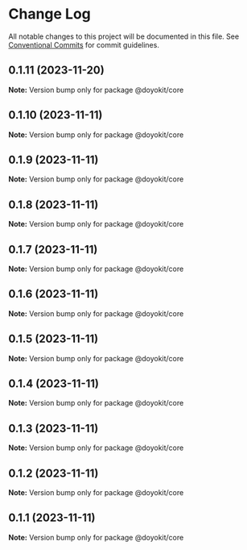 # Change Log

All notable changes to this project will be documented in this file.
See [Conventional Commits](https://conventionalcommits.org) for commit guidelines.

## 0.1.11 (2023-11-20)

**Note:** Version bump only for package @doyokit/core





## 0.1.10 (2023-11-11)

**Note:** Version bump only for package @doyokit/core





## 0.1.9 (2023-11-11)

**Note:** Version bump only for package @doyokit/core





## 0.1.8 (2023-11-11)

**Note:** Version bump only for package @doyokit/core





## 0.1.7 (2023-11-11)

**Note:** Version bump only for package @doyokit/core





## 0.1.6 (2023-11-11)

**Note:** Version bump only for package @doyokit/core





## 0.1.5 (2023-11-11)

**Note:** Version bump only for package @doyokit/core





## 0.1.4 (2023-11-11)

**Note:** Version bump only for package @doyokit/core





## 0.1.3 (2023-11-11)

**Note:** Version bump only for package @doyokit/core





## 0.1.2 (2023-11-11)

**Note:** Version bump only for package @doyokit/core





## 0.1.1 (2023-11-11)

**Note:** Version bump only for package @doyokit/core
